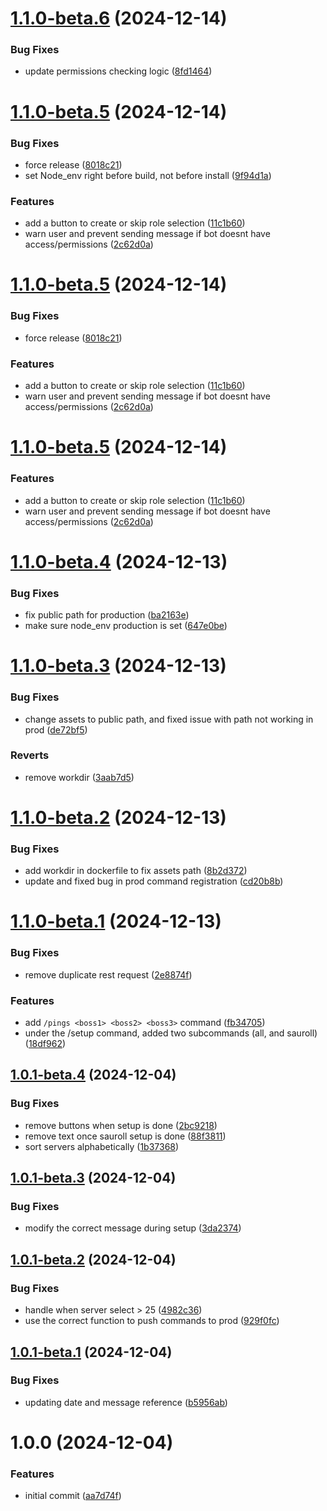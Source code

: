 # [1.1.0-beta.6](https://github.com/MathisEngels/tnl-discord-bot/compare/v1.1.0-beta.5...v1.1.0-beta.6) (2024-12-14)


### Bug Fixes

* update permissions checking logic ([8fd1464](https://github.com/MathisEngels/tnl-discord-bot/commit/8fd14641015bb94a9929ad8ca58800a7a7f7e017))

# [1.1.0-beta.5](https://github.com/MathisEngels/tnl-discord-bot/compare/v1.1.0-beta.4...v1.1.0-beta.5) (2024-12-14)


### Bug Fixes

* force release ([8018c21](https://github.com/MathisEngels/tnl-discord-bot/commit/8018c21c83e3c5e328ce3740176d5c39fc8572cc))
* set Node_env right before build, not before install ([9f94d1a](https://github.com/MathisEngels/tnl-discord-bot/commit/9f94d1ae2c496dcbb91cf3ff979a17fd5bc98143))


### Features

* add a button to create or skip role selection ([11c1b60](https://github.com/MathisEngels/tnl-discord-bot/commit/11c1b6096ee8abb5e2719b5cff50258014dca762))
* warn user and prevent sending message if bot doesnt have access/permissions ([2c62d0a](https://github.com/MathisEngels/tnl-discord-bot/commit/2c62d0ab4d6d2d2c53cd0cd9f263ad697caa1177))

# [1.1.0-beta.5](https://github.com/MathisEngels/tnl-discord-bot/compare/v1.1.0-beta.4...v1.1.0-beta.5) (2024-12-14)


### Bug Fixes

* force release ([8018c21](https://github.com/MathisEngels/tnl-discord-bot/commit/8018c21c83e3c5e328ce3740176d5c39fc8572cc))


### Features

* add a button to create or skip role selection ([11c1b60](https://github.com/MathisEngels/tnl-discord-bot/commit/11c1b6096ee8abb5e2719b5cff50258014dca762))
* warn user and prevent sending message if bot doesnt have access/permissions ([2c62d0a](https://github.com/MathisEngels/tnl-discord-bot/commit/2c62d0ab4d6d2d2c53cd0cd9f263ad697caa1177))

# [1.1.0-beta.5](https://github.com/MathisEngels/tnl-discord-bot/compare/v1.1.0-beta.4...v1.1.0-beta.5) (2024-12-14)


### Features

* add a button to create or skip role selection ([11c1b60](https://github.com/MathisEngels/tnl-discord-bot/commit/11c1b6096ee8abb5e2719b5cff50258014dca762))
* warn user and prevent sending message if bot doesnt have access/permissions ([2c62d0a](https://github.com/MathisEngels/tnl-discord-bot/commit/2c62d0ab4d6d2d2c53cd0cd9f263ad697caa1177))

# [1.1.0-beta.4](https://github.com/MathisEngels/tnl-discord-bot/compare/v1.1.0-beta.3...v1.1.0-beta.4) (2024-12-13)


### Bug Fixes

* fix public path for production ([ba2163e](https://github.com/MathisEngels/tnl-discord-bot/commit/ba2163e4c0e0e4f82c8661c0a8130196ef6f6424))
* make sure node_env production is set ([647e0be](https://github.com/MathisEngels/tnl-discord-bot/commit/647e0be78664f57e5a03c8740e9ac0a5fda16e20))

# [1.1.0-beta.3](https://github.com/MathisEngels/tnl-discord-bot/compare/v1.1.0-beta.2...v1.1.0-beta.3) (2024-12-13)


### Bug Fixes

* change assets to public path, and fixed issue with path not working in prod ([de72bf5](https://github.com/MathisEngels/tnl-discord-bot/commit/de72bf5e92027ff3eddbc5eccac43dfc3671c282))


### Reverts

* remove workdir ([3aab7d5](https://github.com/MathisEngels/tnl-discord-bot/commit/3aab7d508727940453560dd4044991a9b812e0e9))

# [1.1.0-beta.2](https://github.com/MathisEngels/tnl-discord-bot/compare/v1.1.0-beta.1...v1.1.0-beta.2) (2024-12-13)


### Bug Fixes

* add workdir in dockerfile to fix assets path ([8b2d372](https://github.com/MathisEngels/tnl-discord-bot/commit/8b2d372b52af2f220a758b1e11949f571008584d))
* update and fixed bug in prod command registration ([cd20b8b](https://github.com/MathisEngels/tnl-discord-bot/commit/cd20b8bd78e1186ab290efbe03538aac60b561b3))

# [1.1.0-beta.1](https://github.com/MathisEngels/tnl-discord-bot/compare/v1.0.1-beta.4...v1.1.0-beta.1) (2024-12-13)


### Bug Fixes

* remove duplicate rest request ([2e8874f](https://github.com/MathisEngels/tnl-discord-bot/commit/2e8874f7577f1ae181f6a825978a4c34e2bd072b))


### Features

* add `/pings <boss1> <boss2> <boss3>` command ([fb34705](https://github.com/MathisEngels/tnl-discord-bot/commit/fb347055c4c8b91c87be4cb0eb97fcaaa713a0b1))
* under the /setup command, added two subcommands (all, and sauroll) ([18df962](https://github.com/MathisEngels/tnl-discord-bot/commit/18df96295e599f8b3730114705969126d90a21db))

## [1.0.1-beta.4](https://github.com/MathisEngels/tnl-discord-bot/compare/v1.0.1-beta.3...v1.0.1-beta.4) (2024-12-04)


### Bug Fixes

* remove buttons when setup is done ([2bc9218](https://github.com/MathisEngels/tnl-discord-bot/commit/2bc9218039ac7e5b57f0824523babac4316955a2))
* remove text once sauroll setup is done ([88f3811](https://github.com/MathisEngels/tnl-discord-bot/commit/88f3811413c2a9fb02ad3893df9d053180b6ff74))
* sort servers alphabetically ([1b37368](https://github.com/MathisEngels/tnl-discord-bot/commit/1b37368ba3d72f0136c00585f93628ab57633fce))

## [1.0.1-beta.3](https://github.com/MathisEngels/tnl-discord-bot/compare/v1.0.1-beta.2...v1.0.1-beta.3) (2024-12-04)


### Bug Fixes

* modify the correct message during setup ([3da2374](https://github.com/MathisEngels/tnl-discord-bot/commit/3da23743688778fab2eb441423d1372e5506048b))

## [1.0.1-beta.2](https://github.com/MathisEngels/tnl-discord-bot/compare/v1.0.1-beta.1...v1.0.1-beta.2) (2024-12-04)


### Bug Fixes

* handle when server select > 25 ([4982c36](https://github.com/MathisEngels/tnl-discord-bot/commit/4982c36d008f8ad0427e464e5c832b32de989d67))
* use the correct function to push commands to prod ([929f0fc](https://github.com/MathisEngels/tnl-discord-bot/commit/929f0fc5140afb791790b350a129ea1bed9c9020))

## [1.0.1-beta.1](https://github.com/MathisEngels/tnl-discord-bot/compare/v1.0.0...v1.0.1-beta.1) (2024-12-04)


### Bug Fixes

* updating date and message reference ([b5956ab](https://github.com/MathisEngels/tnl-discord-bot/commit/b5956ab5fe402f31c4573a89a0baf505fc5489c4))

# 1.0.0 (2024-12-04)


### Features

* initial commit ([aa7d74f](https://github.com/MathisEngels/tnl-discord-bot/commit/aa7d74f7c16cfb0240767d9b251fbc89dfe2fa36))
